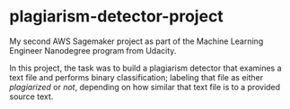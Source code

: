 # plagiarism-detector-project
My second AWS Sagemaker project as part of the Machine Learning Engineer Nanodegree program from Udacity.

In this project, the task was to build a plagiarism detector that examines a text file and performs binary classification; labeling that file as either *plagiarized* or *not*, depending on how similar that text file is to a provided source text.


